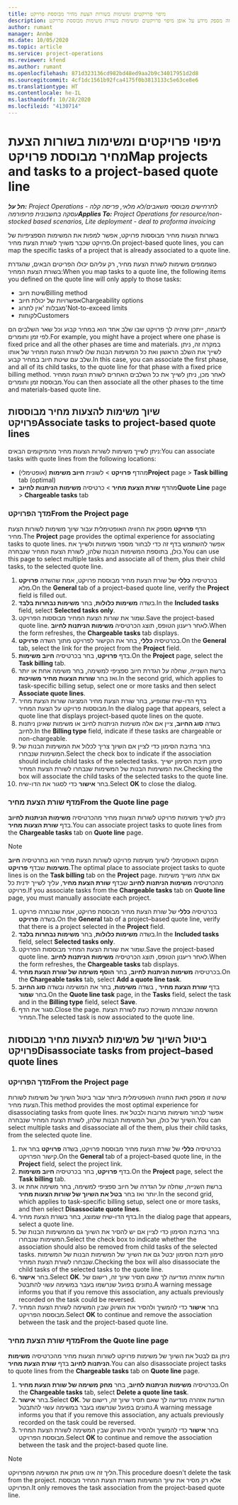 ```yaml
---
title: מיפוי פרויקטים ומשימות בשורות הצעת מחיר מבוססת פרויקט
description: נושא זה מספק מידע על אופן מיפוי פרויקטים ומשימות בשורת משימות מבוססת פרויקט.
author: rumant
manager: Annbe
ms.date: 10/05/2020
ms.topic: article
ms.service: project-operations
ms.reviewer: kfend
ms.author: rumant
ms.openlocfilehash: 871d323136cd982bd48ed9aa2b9c34017951d2d8
ms.sourcegitcommit: 4cf1dc1561b92fca4175f0b3813133c5e63ce8e6
ms.translationtype: HT
ms.contentlocale: he-IL
ms.lasthandoff: 10/28/2020
ms.locfileid: "4130714"
---
```

# <a name="map-projects-and-tasks-to-a-project-based-quote-line"></a><span data-ttu-id="8ee6f-103">מיפוי פרויקטים ומשימות בשורות הצעת מחיר מבוססת פרויקט</span><span class="sxs-lookup"><span data-stu-id="8ee6f-103">Map projects and tasks to a project-based quote line</span></span>

<span data-ttu-id="8ee6f-104">_**חל על:** Project Operations לתרחישים מבוססי משאבים/לא מלאי, פריסה קלה - עסקה בחשבונית פרופורמה_</span><span class="sxs-lookup"><span data-stu-id="8ee6f-104">_**Applies To:** Project Operations for resource/non-stocked based scenarios, Lite deployment - deal to proforma invoicing_</span></span>

<span data-ttu-id="8ee6f-105">בשורות הצעות מחיר מבוססות פרויקט, אפשר למפות את המשימות הספציפיות של פרויקט שכבר משויך לשורת הצעת מחיר.</span><span class="sxs-lookup"><span data-stu-id="8ee6f-105">On project-based quote lines, you can map the specific tasks of a project that is already associated to a quote line.</span></span>

<span data-ttu-id="8ee6f-106">כשממפים משימות לשורת הצעת מחיר, רק עליהם יכולו הפריטים הבאים, שהגדרת בשורת הצעת המחיר:</span><span class="sxs-lookup"><span data-stu-id="8ee6f-106">When you map tasks to a quote line, the following items you defined on the quote line will only apply to those tasks:</span></span>

- <span data-ttu-id="8ee6f-107">שיטת חיוב</span><span class="sxs-lookup"><span data-stu-id="8ee6f-107">Billing method</span></span>
- <span data-ttu-id="8ee6f-108">אפשרויות של יכולת חיוב</span><span class="sxs-lookup"><span data-stu-id="8ee6f-108">Chargeability options</span></span>
- <span data-ttu-id="8ee6f-109">מגבלות 'אין לחרוג'</span><span class="sxs-lookup"><span data-stu-id="8ee6f-109">Not-to-exceed limits</span></span>
- <span data-ttu-id="8ee6f-110">לקוחות</span><span class="sxs-lookup"><span data-stu-id="8ee6f-110">Customers</span></span>

<span data-ttu-id="8ee6f-111">לדוגמה, ייתכן שיהיה לך פרויקט שבו שלב אחד הוא במחיר קבוע וכל שאר השלבים הם לפי זמן וחומרים.</span><span class="sxs-lookup"><span data-stu-id="8ee6f-111">For example, you might have a project where one phase is fixed price and all the other phases are time and materials.</span></span> <span data-ttu-id="8ee6f-112">במקרה זה, ניתן לשייך את השלב הראשון ואת כל המשימות הבנות שלו לשורת הצעת המחיר של אותו שלב עם שיטת חיוב במחיר קבוע.</span><span class="sxs-lookup"><span data-stu-id="8ee6f-112">In this case, you can associate the first phase, and all of its child tasks, to the quote line for that phase with a fixed price billing method.</span></span> <span data-ttu-id="8ee6f-113">לאחר מכן, ניתן לשייך את כל השלבים האחרים לשורת הצעת המחיר מבוססת זמן וחומרים.</span><span class="sxs-lookup"><span data-stu-id="8ee6f-113">You can then associate all the other phases to the time and materials-based quote line.</span></span>

## <a name="associate-tasks-to-project-based-quote-lines"></a><span data-ttu-id="8ee6f-114">שיוך משימות להצעות מחיר מבוססות פרויקט</span><span class="sxs-lookup"><span data-stu-id="8ee6f-114">Associate tasks to project-based quote lines</span></span>

<span data-ttu-id="8ee6f-115">ניתן לשייך משימות לשורות הצעות מחיר מהמיקומים הבאים:</span><span class="sxs-lookup"><span data-stu-id="8ee6f-115">You can associate tasks with quote lines from the following locations:</span></span>

- <span data-ttu-id="8ee6f-116">מהדף **פרויקט** > לשונית **חיוב משימות** (אופטימלי)</span><span class="sxs-lookup"><span data-stu-id="8ee6f-116">**Project** page > **Task billing** tab (optimal)</span></span>
- <span data-ttu-id="8ee6f-117">מהדף **שורת הצעת מחיר** > כרטיסיה **משימות הניתנות לחיוב**</span><span class="sxs-lookup"><span data-stu-id="8ee6f-117">**Quote Line** page > **Chargeable tasks** tab</span></span> 

### <a name="from-the-project-page"></a><span data-ttu-id="8ee6f-118">מדך הפרויקט</span><span class="sxs-lookup"><span data-stu-id="8ee6f-118">From the Project page</span></span>

<span data-ttu-id="8ee6f-119">הדף **פרויקט** מספק את החוויה האופטימלית עבור שיוך משימות לשורות הצעת מחיר.</span><span class="sxs-lookup"><span data-stu-id="8ee6f-119">The **Project** page provides the optimal experience for associating tasks to quote lines.</span></span> <span data-ttu-id="8ee6f-120">אפשר להשתמש בדף זה כדי לבחור מספר משימות ולשייך את כולן, בתוספת המשימות הבנות שלהן, לשורת הצעת המחיר שנבחרה.</span><span class="sxs-lookup"><span data-stu-id="8ee6f-120">You can use this page to select multiple tasks and associate all of them, plus their child tasks, to the selected quote line.</span></span>

1. <span data-ttu-id="8ee6f-121">בכרטיסיה **כללי** של שורת הצעת מחיר מבוססת פרויקט, אמת שהשדה **פרויקט** מלא.</span><span class="sxs-lookup"><span data-stu-id="8ee6f-121">On the **General** tab of a project–based quote line, verify the **Project** field is filled out.</span></span>
2. <span data-ttu-id="8ee6f-122">בשדה **משימות כלולות**, בחר **משימות נבחרות בלבד**.</span><span class="sxs-lookup"><span data-stu-id="8ee6f-122">In the **Included tasks** field, select **Selected tasks only**.</span></span>
3. <span data-ttu-id="8ee6f-123">שמור את שורות הצעת המחיר מבוססות הפרויקט.</span><span class="sxs-lookup"><span data-stu-id="8ee6f-123">Save the project-based quote line.</span></span> <span data-ttu-id="8ee6f-124">לאחר ריענון הטופס, תוצג הכרטיסיה **משימות הניתנות לחיוב**.</span><span class="sxs-lookup"><span data-stu-id="8ee6f-124">When the form refreshes, the **Chargeable tasks** tab displays.</span></span>
4. <span data-ttu-id="8ee6f-125">בכרטיסיה **כללי**, בחר את הקישור לפרויקט מתוך השדה **פרויקט**.</span><span class="sxs-lookup"><span data-stu-id="8ee6f-125">On the **General** tab, select the link for the project from the **Project** field.</span></span>
5. <span data-ttu-id="8ee6f-126">בדף **פרויקט**, בחר בכרטיסיה **חיוב משימות**.</span><span class="sxs-lookup"><span data-stu-id="8ee6f-126">On the **Project** page, select the **Task billing** tab.</span></span>
6. <span data-ttu-id="8ee6f-127">ברשת השנייה, שחלה על הגדרת חיוב ספציפי למשימה, בחר משימה אחת או יותר ואז בחר **שורות הצעות מחיר משויכות**.</span><span class="sxs-lookup"><span data-stu-id="8ee6f-127">In the second grid, which applies to task-specific billing setup, select one or more tasks and then select **Associate quote lines**.</span></span>
7. <span data-ttu-id="8ee6f-128">בדף הדו-שיח שמופיע, בחר שורת הצעת מחיר המציגה שורות הצעת מחיר מבוססות פרויקט על הצעת המחיר.</span><span class="sxs-lookup"><span data-stu-id="8ee6f-128">In the dialog page that appears, select a quote line that displays project-based quote lines on the quote.</span></span>
8. <span data-ttu-id="8ee6f-129">בשדה **סוג החיוב**, ציין אם אלה משימות הניתנות לחיוב או משימות שאינן ניתנות לחיוב.</span><span class="sxs-lookup"><span data-stu-id="8ee6f-129">In the **Billing type** field, indicate if these tasks are chargeable or non-chargeable.</span></span>
9. <span data-ttu-id="8ee6f-130">בחר בתיבת הסימון כדי לציין אם השיוך צריך לכלול את המשימות הבנות של המשימות שנבחרו.</span><span class="sxs-lookup"><span data-stu-id="8ee6f-130">Select the check box to indicate if the association should include child tasks of the selected tasks.</span></span> <span data-ttu-id="8ee6f-131">סימון תיבת הסימון ישייך את המשימות הבנות של המשימות שנבחרו לשורת הצעת המחיר.</span><span class="sxs-lookup"><span data-stu-id="8ee6f-131">Checking the box will associate the child tasks of the selected tasks to the quote line.</span></span>
10. <span data-ttu-id="8ee6f-132">בחר **אישור** כדי לסגור את הדו-שיח.</span><span class="sxs-lookup"><span data-stu-id="8ee6f-132">Select **OK** to close the dialog.</span></span>

### <a name="from-the-quote-line-page"></a><span data-ttu-id="8ee6f-133">מדף שורת הצעת מחיר</span><span class="sxs-lookup"><span data-stu-id="8ee6f-133">From the Quote line page</span></span>

<span data-ttu-id="8ee6f-134">ניתן לשייך משימות פרויקט לשורות הצעות מחיר מהכרטיסיה **משימות הניתנות לחיוב** בדף **שורת הצעות מחיר**.</span><span class="sxs-lookup"><span data-stu-id="8ee6f-134">You can associate project tasks to quote lines from the **Chargeable tasks** tab on **Quote line** page.</span></span>

>[!NOTE]
><span data-ttu-id="8ee6f-135">המקום האופטימלי לשיוך משימות פרויקט לשורות הצעת מחיר הוא בחרטיסיה **חיוב משימות** שבדף **פרויקט**.</span><span class="sxs-lookup"><span data-stu-id="8ee6f-135">The optimal place to associate project tasks to quote lines is on the **Task billing** tab on the **Project** page.</span></span> <span data-ttu-id="8ee6f-136">אם אתה משייך משימות מהכרטיסיה **משימות הניתנות לחיוב** שבדף **שורת הצעת מחיר**, עליך לשייך ידנית כל פרויקט.</span><span class="sxs-lookup"><span data-stu-id="8ee6f-136">If you associate tasks from the **Chargeable tasks** tab on **Quote line** page, you must manually associate each project.</span></span>

1. <span data-ttu-id="8ee6f-137">בכרטיסיה **כללי** של שורת הצעת מחיר מבוססת פרויקט, אמת שנבחרה פרויקט בשדה **פרויקט**.</span><span class="sxs-lookup"><span data-stu-id="8ee6f-137">On the **General** tab of a project–based quote line, verify that there is a project selected in the **Project** field.</span></span>
2. <span data-ttu-id="8ee6f-138">בשדה **משימות כלולות**, בחר **משימות נבחרות בלבד**.</span><span class="sxs-lookup"><span data-stu-id="8ee6f-138">In the **Included tasks** field, select **Selected tasks only**.</span></span>
3. <span data-ttu-id="8ee6f-139">שמור את שורות הצעת המחיר מבוססות הפרויקט.</span><span class="sxs-lookup"><span data-stu-id="8ee6f-139">Save the project-based quote line.</span></span> <span data-ttu-id="8ee6f-140">לאחר ריענון הטופס, תוצג הכרטיסיה **משימות הניתנות לחיוב**.</span><span class="sxs-lookup"><span data-stu-id="8ee6f-140">When the form refreshes, the **Chargeable tasks** tab displays.</span></span>
4. <span data-ttu-id="8ee6f-141">בכרטיסיה **משימות הניתנות לחיוב**, בחר **הוסף משימה של שורת הצעת מחיר**.</span><span class="sxs-lookup"><span data-stu-id="8ee6f-141">On the **Chargeable tasks** tab, select **Add a quote line task**.</span></span>
5. <span data-ttu-id="8ee6f-142">בדף **שורת הצעת מחיר** , בשדה **משימות**, בחר את המשימה ובשדה **סוג החיוב** בחר **שמור**.</span><span class="sxs-lookup"><span data-stu-id="8ee6f-142">On the **Quote line task** page, in the **Tasks** field, select the task and in the **Billing type** field, select **Save**.</span></span> 
6. <span data-ttu-id="8ee6f-143">סגור את הדף.</span><span class="sxs-lookup"><span data-stu-id="8ee6f-143">Close the page.</span></span> <span data-ttu-id="8ee6f-144">המשימה שנבחרה משויכת כעת לשורת הצעת המחיר.</span><span class="sxs-lookup"><span data-stu-id="8ee6f-144">The selected task is now associated to the quote line.</span></span>

## <a name="disassociate-tasks-from-projectbased-quote-lines"></a><span data-ttu-id="8ee6f-145">ביטול השיוך של משימות להצעות מחיר מבוססות פרויקט</span><span class="sxs-lookup"><span data-stu-id="8ee6f-145">Disassociate tasks from project–based quote lines</span></span>

### <a name="from-the-project-page"></a><span data-ttu-id="8ee6f-146">מדך הפרויקט</span><span class="sxs-lookup"><span data-stu-id="8ee6f-146">From the Project page</span></span>

<span data-ttu-id="8ee6f-147">שיטה זו מספק תאת החוויה האופטימלית ביותר עבור ביטול השיוך של משימות לשורות הצעת מחיר.</span><span class="sxs-lookup"><span data-stu-id="8ee6f-147">This method provides the most optimal experience for disassociating tasks from quote lines.</span></span> <span data-ttu-id="8ee6f-148">אפשר לבחור משימות מרובות ולבטל את השיוך של כולן, ושל המשימות הבנות שלהן, לשורת הצעת המחיר שנבחרה.</span><span class="sxs-lookup"><span data-stu-id="8ee6f-148">You can select multiple tasks and disassociate all of the them, plus their child tasks, from the selected quote line.</span></span>

1. <span data-ttu-id="8ee6f-149">בכרטיסיה **כללי** של שורת הצעת מחיר מבוססת פרויקט, בשדה **פרויקט** בחר את קישור הפרויקט.</span><span class="sxs-lookup"><span data-stu-id="8ee6f-149">On the **General** tab of a project–based quote line, in the **Project** field, select the project link.</span></span>
2. <span data-ttu-id="8ee6f-150">בדף **פרויקט**, בחר בכרטיסיה **חיוב משימות**.</span><span class="sxs-lookup"><span data-stu-id="8ee6f-150">On the **Project** page, select the **Task billing** tab.</span></span>
3. <span data-ttu-id="8ee6f-151">ברשת השנייה, שחלה על הגדרה של חיוב ספציפי למשימה, בחר משימה אחת או יותר ואז בחר **בטל את השיוך של שורות הצעות מחיר**.</span><span class="sxs-lookup"><span data-stu-id="8ee6f-151">In the second grid, which applies to task-specific billing setup, select one or more tasks, and then select **Disassociate quote lines**.</span></span>
4. <span data-ttu-id="8ee6f-152">בדף הדו-שיח שמוצג, בחר בשורת הצעת מחיר.</span><span class="sxs-lookup"><span data-stu-id="8ee6f-152">In the dialog page that appears, select a quote line.</span></span>
5. <span data-ttu-id="8ee6f-153">בחר בתיבת הסימון כדי לציין אם יש להסיר את השיוך גם מהמשימות הבנות של המשימות שנבחרו.</span><span class="sxs-lookup"><span data-stu-id="8ee6f-153">Select the check box to indicate whether the association should also be removed from child tasks of the selected tasks.</span></span> <span data-ttu-id="8ee6f-154">סימון תיבת הסימון יבטל גם את השיוך של המשימות הבנות של המשימות שנבחרו לשורת הצעת המחיר.</span><span class="sxs-lookup"><span data-stu-id="8ee6f-154">Checking the box will also disassociate the child tasks of the selected tasks to the quote line.</span></span>
6. <span data-ttu-id="8ee6f-155">בחר **אישור**.</span><span class="sxs-lookup"><span data-stu-id="8ee6f-155">Select **OK**.</span></span> <span data-ttu-id="8ee6f-156">הודעת אזהרה מודיעה לך שאם תסיר שיוך זה, רישום של נתונים בפועל שנרשמו בעבר במשימה עשוי להתבטל.</span><span class="sxs-lookup"><span data-stu-id="8ee6f-156">A warning message informs you that if you remove this association, any actuals previously recorded on the task could be reversed.</span></span> 
7. <span data-ttu-id="8ee6f-157">בחר **אישור** כדי להמשיך ולהסיר את השיוק שבין המשימה לשורת הצעת המחיר מבוססת הפרויקט.</span><span class="sxs-lookup"><span data-stu-id="8ee6f-157">Select **OK** to continue and remove the association between the task and the project-based quote line.</span></span>

### <a name="from-the-quote-line-page"></a><span data-ttu-id="8ee6f-158">מדף שורת הצעת מחיר</span><span class="sxs-lookup"><span data-stu-id="8ee6f-158">From the Quote line page</span></span>

<span data-ttu-id="8ee6f-159">ניתן גם לבטל את השיוך של משימות פרויקט לשורות הצעות מחיר מהכרטיסיה **משימות הניתנות לחיוב** בדף **שורת הצעת מחיר**.</span><span class="sxs-lookup"><span data-stu-id="8ee6f-159">You can also disassociate project tasks to quote lines from the **Chargeable tasks** tab on **Quote line** page.</span></span>

1. <span data-ttu-id="8ee6f-160">בכרטיסיה **משימות הניתנות לחיוב**, בחר **מחק משימה של שורת הצעת מחיר**.</span><span class="sxs-lookup"><span data-stu-id="8ee6f-160">On the **Chargeable tasks** tab, select **Delete a quote line task**.</span></span>
2. <span data-ttu-id="8ee6f-161">בחר **אישור**.</span><span class="sxs-lookup"><span data-stu-id="8ee6f-161">Select **OK**.</span></span> <span data-ttu-id="8ee6f-162">הודעת אזהרה מודיעה לך שאם תסיר שיוך זה, רישום של נתונים בפועל שנרשמו בעבר במשימה עשוי להתבטל.</span><span class="sxs-lookup"><span data-stu-id="8ee6f-162">A warning message informs you that if you remove this association, any actuals previously recorded on the task could be reversed.</span></span> 
3. <span data-ttu-id="8ee6f-163">בחר **אישור** כדי להמשיך ולהסיר את השיוק שבין המשימה לשורת הצעת המחיר מבוססת הפרויקט.</span><span class="sxs-lookup"><span data-stu-id="8ee6f-163">Select **OK** to continue and remove the association between the task and the project-based quote line.</span></span>

>[!NOTE]
> <span data-ttu-id="8ee6f-164">הליך זה אינו מוחק את המשימה מהפרויקט.</span><span class="sxs-lookup"><span data-stu-id="8ee6f-164">This procedure doesn't delete the task from the project.</span></span> <span data-ttu-id="8ee6f-165">אלא רק מסיר את שיוך המשימות משורת הצעת המחיר מבוססת הפרויקט.</span><span class="sxs-lookup"><span data-stu-id="8ee6f-165">It only removes the task association from the project-based quote line.</span></span>
